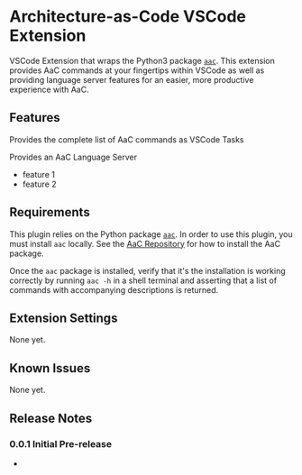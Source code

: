 # Architecture-as-Code VSCode Extension

VSCode Extension that wraps the Python3 package [`aac`](https://pypi.org/project/aac/). This extension provides AaC commands at your fingertips within VSCode as well as providing language server features for an easier, more productive experience with AaC.

## Features

Provides the complete list of AaC commands as VSCode Tasks

Provides an AaC Language Server
  * feature 1
  * feature 2


## Requirements

This plugin relies on the Python package [`aac`](https://pypi.org/project/aac/). In order to use this plugin, you must install `aac` locally. See the [AaC Repository](https://github.com/jondavid-black/AaC#using-aac-to-model-your-system) for how to install the AaC package.

Once the `aac` package is installed, verify that it's the installation is working correctly by running `aac -h` in a shell terminal and asserting that a list of commands with accompanying descriptions is returned.

## Extension Settings

None yet.

## Known Issues

None yet.

## Release Notes

### 0.0.1 Initial Pre-release
*
